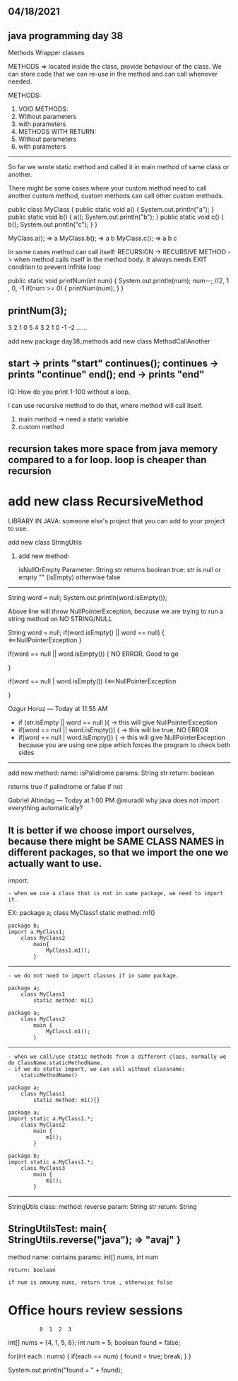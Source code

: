 
04/18/2021
----------

java programming day 38
-----------------------

Methods
Wrapper classes

METHODS => located inside the class, provide behaviour of the class.
We can store code that we can re-use in the method and can call whenever needed.

METHODS:
1) VOID METHODS:
1) Without parameters
2) with parameters
2) METHODS WITH RETURN:
1) Without parameters
2) with parameters
-----------------------------------

So far we wrote static method and called it in main method of same class or another.

There might be some cases where your custom method need to call another custom method,
custom methods can call other custom methods.

public class MyClass {
public static void a() {
System.out.println("a");
}
public static void b() {
a();
System.out.println("b");
}
public static void c() {
b();
System.out.println("c");
}
}

MyClass.a(); => a
MyClass.b(); => a b
MyClass.c(); => a b c

In some cases method can call itself:
RECURSION -> RECURSIVE METHOD -> when method calls itself in the method body. It always needs EXIT condition to prevent infitite loop

public static void printNum(int num) {
System.out.println(num);
num--; //2, 1 , 0, -1
if(num >= 0) {
printNum(num);
}
}

printNum(3);
--------------------------
3 2 1 0
5 4 3 2 1 0 -1 -2 ......

add new package day38_methods
add new class MethodCallAnother

start
-> prints "start"
continues();
continues
-> prints "continue"
end();
end -> prints "end"
---------------------------------

IQ:
How do you print 1-100 without a loop.

I can use recursive method to do that, where method will call itself.

1) main method -> need a static variable
2) custom method

recursion takes more space from java memory compared to a for loop.
loop is cheaper than recursion
-----------------------------------
add new class RecursiveMethod
====================================

LIBRARY IN JAVA: someone else's project that you can add to your project to use.

add new class StringUtils

1) add new method:

   isNullOrEmpty
   Parameter: String str
   returns boolean
   true:
   str is null or empty "" (isEmpty)
   otherwise false
-----------------------------------

String word = null;
System.out.println(word.isEmpty());

Above line will throw NullPointerException, because we are trying to run a string method on NO STRING/NULL

String word = null;
if(word.isEmpty() || word == null) { <==NullPointerException
}

if(word == null || word.isEmpty()) { NO ERROR. Good to go

}

if(word == null | word.isEmpty()) {<==NullPointerException

}

Ozgur Horuz — Today at 11:55 AM
- if (str.isEmpty || word == null ){ → this will give NullPointerException
- if(word == null || word.isEmpty()) { → this will be true, NO ERROR
- if(word == null | word.isEmpty()) { → this will give NullPointerException because you are using one pipe which forces the program to check both sides
------------------------------------------

add new method:
name: isPalidrome
params: String str
return: boolean

returns true if palindrome or false if not

Gabriel Altindag — Today at 1:00 PM
@muradil why java does not import everything automatically?

It is better if we choose import ourselves, because there might be SAME CLASS NAMES in different packages, so that we import the one we actually want to use.
--------------------------------

import:

	- when we use a class that is not in same package, we need to import it.
EX:
package a;
class MyClass1
static method: m1()

	package b;
	import a.MyClass1;
		class MyClass2
			main{
			 	MyClass1.m1();
			}
---------------------------------------
	- we do not need to import classes if in same package.

	package a;
		class MyClass1
			static method: m1()

	package a;
		class MyClass2
			main {
			 	MyClass1.m1();
			}
-------------------------------------------
	- when we call/use static methods from a different class, normally we do ClassName.staticMethodName.
	- if we do static import, we can call without classname:
		staticMethodName()

	package a;
		class MyClass1
			static method: m1(){}

	package a;
	import static a.MyClass1.*;
		class MyClass2
			main {
			 	m1();
			}

	package b;
	import static a.MyClass1.*;
		class MyClass3
			main {
			 	m1();
			}
------------------------------------

StringUtils class:
method: reverse
param: String str
return: String

StringUtilsTest:
main{
StringUtils.reverse("java"); => "avaj"
}
------------------------------------

method name:
contains
params:
int[] nums, int num

	return: boolean

	if num is amoung nums, return true , otherwise false

Office hours review sessions
=======================================
              0  1  2  3
int[] nums = {4, 1, 5, 8};
int num = 5;
boolean found = false;

for(int each : nums) {
    if(each == num) {
        found = true;
        break;
    }
}

System.out.println("found = " + found);
